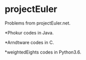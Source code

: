 # projectEuler
Problems from projectEuler.net.

*Phokur codes in Java.

*Arndtware codes in C. 

*weightedEights codes in Python3.6.
